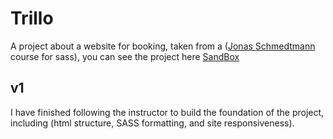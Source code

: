 # Trillo
A project about a website for booking, taken from a ([Jonas Schmedtmann](https://www.udemy.com/user/jonasschmedtmann/) course for sass), you can see the project here [SandBox](https://codesandbox.io/p/sandbox/trillo-qyrhdc)

## v1
I have finished following the instructor to build the foundation of the project, including (html structure, SASS formatting, and site responsiveness).
